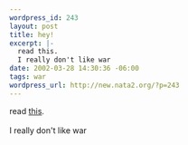 ```yaml
--- 
wordpress_id: 243
layout: post
title: hey!
excerpt: |-
  read this.
  I really don't like war
date: 2002-03-28 14:30:36 -06:00
tags: war
wordpress_url: http://new.nata2.org/?p=243
---
```

read <a href="http://mama.stg.brown.edu/projects/WritingVietnam/readings/tob_true_war.html">this</a>.<br/><br/>
I really don't like war
